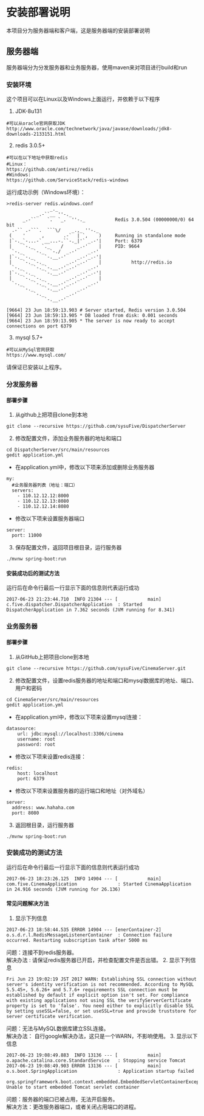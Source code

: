 # 安装部署说明
本项目分为服务器端和客户端，这是服务器端的安装部署说明
## 服务器端
服务器端分为分发服务器和业务服务器，使用maven来对项目进行build和run
### 安装环境
这个项目可以在Linux以及Windows上面运行，并依赖于以下程序
1. JDK-8u131
```
#可以从oracle官网获取JDK
http://www.oracle.com/technetwork/java/javase/downloads/jdk8-downloads-2133151.html
```
2. redis 3.0.5+
```
#可以在以下地址中获取redis
#Linux：
https://github.com/antirez/redis
#Windows: 
https://github.com/ServiceStack/redis-windows
```
运行成功示例（Windows环境）：

```
>redis-server redis.windows.conf
                _._
           _.-``__ ''-._
      _.-``    `.  `_.  ''-._           Redis 3.0.504 (00000000/0) 64 bit
  .-`` .-```.  ```\/    _.,_ ''-._
 (    '      ,       .-`  | `,    )     Running in standalone mode
 |`-._`-...-` __...-.``-._|'` _.-'|     Port: 6379
 |    `-._   `._    /     _.-'    |     PID: 9664
  `-._    `-._  `-./  _.-'    _.-'
 |`-._`-._    `-.__.-'    _.-'_.-'|
 |    `-._`-._        _.-'_.-'    |           http://redis.io
  `-._    `-._`-.__.-'_.-'    _.-'
 |`-._`-._    `-.__.-'    _.-'_.-'|
 |    `-._`-._        _.-'_.-'    |
  `-._    `-._`-.__.-'_.-'    _.-'
      `-._    `-.__.-'    _.-'
          `-._        _.-'
              `-.__.-'

[9664] 23 Jun 18:59:13.903 # Server started, Redis version 3.0.504
[9664] 23 Jun 18:59:13.905 * DB loaded from disk: 0.001 seconds
[9664] 23 Jun 18:59:13.905 * The server is now ready to accept connections on port 6379
```
3. mysql 5.7+
```
#可以从MySql官网获取
https://www.mysql.com/
```
请保证已安装以上程序。
### 分发服务器
#### 部署步骤
1. 从github上把项目clone到本地
```
git clone --recursive https://github.com/sysuFive/DispatcherServer
```
2. 修改配置文件，添加业务服务器的地址和端口
```
cd DispatcherServer/src/main/resources
gedit application.yml
```
- 在application.yml中，修改以下项来添加或删除业务服务器
```
my:
  #业务服务器列表（地址：端口）
  servers:
    - 110.12.12.12:8000
    - 110.12.12.13:8080
    - 110.12.12.14:8080
```
- 修改以下项来设置服务器端口
```
server:
  port: 11000
```
3. 保存配置文件，返回项目根目录，运行服务器
```
./mvnw spring-boot:run
```
#### 安装成功后的测试方法
运行后在命令行最后一行显示下面的信息则代表运行成功
```
2017-06-23 21:23:44.710  INFO 21304 --- [           main] c.five.dispatcher.DispatcherApplication  : Started DispatcherApplication in 7.362 seconds (JVM running for 8.341)
```

### 业务服务器
#### 部署步骤
1. 从GitHub上把项目clone到本地

```
git clone --recursive https://github.com/sysuFive/CinemaServer.git
```

2. 修改配置文件，设置redis服务器的地址和端口和mysql数据库的地址、端口、用户和密码

```
cd CinemaServer/src/main/resources
gedit application.yml
```
- 在application.yml中，修改以下项来设置mysql连接：
```
datasource:
    url: jdbc:mysql://localhost:3306/cinema
    username: root
    password: root
```
- 修改以下项来设置redis连接：
```
redis:
    host: localhost
    port: 6379
```
- 修改以下项来设置服务器的运行端口和地址（对外域名）
```
server:
  address: www.hahaha.com
  port: 8080
```
3. 返回根目录，运行服务器
```
./mvnw spring-boot:run
```
### 安装成功的测试方法
运行后在命令行最后一行显示下面的信息则代表运行成功
```
2017-06-23 18:23:26.125  INFO 14904 --- [           main] com.five.CinemaApplication               : Started CinemaApplication in 24.916 seconds (JVM running for 26.136)
```
#### 常见问题解决方法
1. 显示下列信息

```
2017-06-23 18:58:44.535 ERROR 14904 --- [enerContainer-2] o.s.d.r.l.RedisMessageListenerContainer  : Connection failure occurred. Restarting subscription task after 5000 ms
```
问题：连接不到redis服务器。  
解决办法 : 
请保证redis服务器已开启，并检查配置文件是否出错。
2. 显示下列信息

```
Fri Jun 23 19:02:19 JST 2017 WARN: Establishing SSL connection without server's identity verification is not recommended. According to MySQL 5.5.45+, 5.6.26+ and 5.7.6+ requirements SSL connection must be established by default if explicit option isn't set. For compliance with existing applications not using SSL the verifyServerCertificate property is set to 'false'. You need either to explicitly disable SSL by setting useSSL=false, or set useSSL=true and provide truststore for server certificate verification.
```
问题：无法与MySQL数据库建立SSL连接。  
解决办法：
自行google解决办法，这只是一个WARN，不影响使用。
3. 显示以下信息
```
2017-06-23 19:08:49.883  INFO 13136 --- [           main] o.apache.catalina.core.StandardService   : Stopping service Tomcat
2017-06-23 19:08:49.903 ERROR 13136 --- [           main] o.s.boot.SpringApplication               : Application startup failed

org.springframework.boot.context.embedded.EmbeddedServletContainerException: Unable to start embedded Tomcat servlet container
```
问题：服务器的端口已被占用，无法开启服务。  
解决方法：更改服务器端口，或者关闭占用端口的进程。